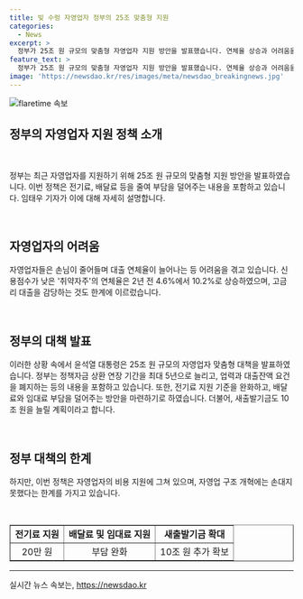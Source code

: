 ```yaml
---
title: 빚 수렁 자영업자 정부의 25조 맞춤형 지원
categories:
  - News
excerpt: >
  정부가 25조 원 규모의 맞춤형 자영업자 지원 방안을 발표했습니다. 연체율 상승과 어려움을 겪는 자영업자들을 위해 정책자금 상환 연장, 대출조건 폐지, 고금리 대출 저금리 전환이 포함된 내용이며, 전기료 지원 기준 완화 및 임대료 부담 경감도 포함됩니다. 또한, 새출발기금 10조 원 늘리고 자영업 구조 개혁에 손 대지 못한 한계를 인정하면서도, 자영업자들에게 지원 조치를 통해 재기를 돕기로 했습니다.
feature_text: >
  정부가 25조 원 규모의 맞춤형 자영업자 지원 방안을 발표했습니다. 연체율 상승과 어려움을 겪는 자영업자들을 위해 정책자금 상환 연장, 대출조건 폐지, 고금리 대출 저금리 전환이 포함된 내용이며, 전기료 지원 기준 완화 및 임대료 부담 경감도 포함됩니다. 또한, 새출발기금 10조 원 늘리고 자영업 구조 개혁에 손 대지 못한 한계를 인정하면서도, 자영업자들에게 지원 조치를 통해 재기를 돕기로 했습니다.
image: 'https://newsdao.kr/res/images/meta/newsdao_breakingnews.jpg'
---
```


<p><img src="https://newsdao.kr/res/images/meta/newsdao_breakingnews.jpg" alt="flaretime 속보" /></p>

<h2 data-ke-size="size26">정부의 자영업자 지원 정책 소개</h2>

<p data-ke-size="size16">&nbsp;</p>

<p data-ke-size="size16">정부는 최근 자영업자를 지원하기 위해 25조 원 규모의 맞춤형 지원 방안을 발표하였습니다. 이번 정책은 전기료, 배달료 등을 줄여 부담을 덜어주는 내용을 포함하고 있습니다. 임태우 기자가 이에 대해 자세히 설명합니다.</p>

<p data-ke-size="size16">&nbsp;</p>

<h2 data-ke-size="size24">자영업자의 어려움</h2>

<p data-ke-size="size16">자영업자들은 손님이 줄어들며 대출 연체율이 늘어나는 등 어려움을 겪고 있습니다. 신용점수가 낮은 '취약자주'의 연체율은 2년 전 4.6%에서 10.2%로 상승하였으며, 고금리 대출을 감당하는 것도 한계에 이르렀습니다.</p>

<p data-ke-size="size16">&nbsp;</p>

<h2 data-ke-size="size24">정부의 대책 발표</h2>

<p data-ke-size="size16">이러한 상황 속에서 윤석열 대통령은 25조 원 규모의 자영업자 맞춤형 대책을 발표하였습니다. 정부는 정책자금 상환 연장 기간을 최대 5년으로 늘리고, 업력과 대출잔액 요건을 폐지하는 등의 내용을 포함하고 있습니다. 또한, 전기료 지원 기준을 완화하고, 배달료와 임대료 부담을 덜어주는 방안을 마련하기로 하였습니다. 더불어, 새출발기금도 10조 원을 늘릴 계획이라고 합니다.</p>

<p data-ke-size="size16">&nbsp;</p>

<h2 data-ke-size="size24">정부 대책의 한계</h2>

<p data-ke-size="size16">하지만, 이번 정책은 자영업자의 비용 지원에 그쳐 있으며, 자영업 구조 개혁에는 손대지 못했다는 한계를 가지고 있습니다.</p>

<p data-ke-size="size16">&nbsp;</p>

<table style="width: 100%;" border="1">
<tbody>
<tr>
<td style="text-align: center; height: 17px;"><strong>전기료 지원</strong></td>
<td style="text-align: center; height: 17px;"><strong>배달료 및 임대료 지원</strong></td>
<td style="text-align: center; height: 17px;"><strong>새출발기금 확대</strong></td>
</tr>
<tr>
<td style="text-align: center; height: 17px;">20만 원</td>
<td style="text-align: center; height: 17px;">부담 완화</td>
<td style="text-align: center; height: 17px;">10조 원 추가 확보</td>
</tr>
</tbody>
</table>

<hr>
실시간 뉴스 속보는, <a href="https://newsdao.kr" rel="dofollow">https://newsdao.kr</a>


